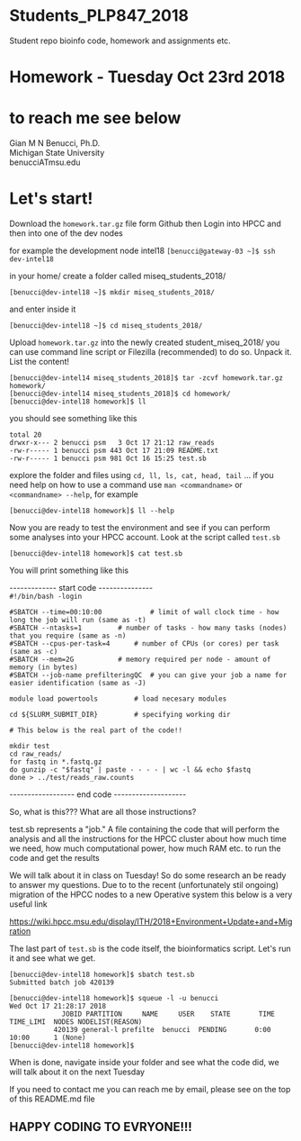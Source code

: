 # Students_PLP847_2018 
Student repo bioinfo code, homework and assignments etc.

# Homework - Tuesday Oct 23rd 2018

# to reach me see below
Gian M N Benucci, Ph.D.<br/>
Michigan State University<br/>
benucciATmsu.edu

# Let's start!

Download the `homework.tar.gz` file form Github then 
Login into HPCC and then into one of the dev nodes

for example the development node intel18
`[benucci@gateway-03 ~]$ ssh dev-intel18`

in your home/ create a folder called miseq_students_2018/

`[benucci@dev-intel18 ~]$ mkdir miseq_students_2018/`

and enter inside it

`[benucci@dev-intel18 ~]$ cd miseq_students_2018/`

Upload `homework.tar.gz` into the newly created student_miseq_2018/ 
you can use command line script or Filezilla 
(recommended) to do so. Unpack it. List the content!

`[benucci@dev-intel14 miseq_students_2018]$ tar -zcvf homework.tar.gz homework/`<br/> 
`[benucci@dev-intel14 miseq_students_2018]$ cd homework/`<br/>
`[benucci@dev-intel18 homework]$ ll`

you should see something like this

`total 20`<br/>
`drwxr-x--- 2 benucci psm   3 Oct 17 21:12 raw_reads`<br/>
`-rw-r----- 1 benucci psm 443 Oct 17 21:09 README.txt`<br/>
`-rw-r----- 1 benucci psm 981 Oct 16 15:25 test.sb`

explore the folder and files using `cd, ll, ls, cat, head, tail` ...
if you need help on how to use a command use `man <commandname>` or
 `<commandname> --help`,  for example

`[benucci@dev-intel18 homework]$ ll --help`

Now you are ready to test the environment and see if you can perform
some analyses into your HPCC account. Look at the script called `test.sb` 

`[benucci@dev-intel18 homework]$ cat test.sb`

You will print something like this

------------- start code ---------------<br/>
`#!/bin/bash -login`<br/>

`#SBATCH --time=00:10:00			# limit of wall clock time - how long the job will run (same as -t)`<br/>
`#SBATCH --ntasks=1			# number of tasks - how many tasks (nodes) that you require (same as -n)`<br/>
`#SBATCH --cpus-per-task=4		# number of CPUs (or cores) per task (same as -c)`<br/>
`#SBATCH --mem=2G			# memory required per node - amount of memory (in bytes)`<br/>
`#SBATCH --job-name prefilteringQC	# you can give your job a name for easier identification (same as -J)`<br/>
 
`module load powertools			# load necesary modules`<br/>

`cd ${SLURM_SUBMIT_DIR}			# specifying working dir`<br/>

`# This below is the real part of the code!!`<br/>

`mkdir test`<br/>
`cd raw_reads/`<br/>
`for fastq in *.fastq.gz`<br/>
`do gunzip -c "$fastq" | paste - - - - | wc -l && echo $fastq `<br/>
`done > ../test/reads_raw.counts`

------------------ end code --------------------<br/>

So, what is this??? What are all those instructions? 

test.sb represents a "job." A file containing the code that
will perform the analysis and all the instructions
for the HPCC cluster about how much time we need, how much computational
power, how much RAM etc. to run the code and get the results

We will talk about it in class on Tuesday! So do 
some research an be ready to answer my questions.
Due to to the recent (unfortunately stil ongoing) migration of the
HPCC nodes to a new Operative system this below is a very useful link

https://wiki.hpcc.msu.edu/display/ITH/2018+Environment+Update+and+Migration

The last part of `test.sb` is the code itself, the bioinformatics script. 
Let's run it and see what we get.

`[benucci@dev-intel18 homework]$ sbatch test.sb`<br/>
`Submitted batch job 420139`<br/>

`[benucci@dev-intel18 homework]$ squeue -l -u benucci`<br/>
`Wed Oct 17 21:28:17 2018`<br/>
`             JOBID PARTITION     NAME     USER    STATE       TIME TIME_LIMI  NODES NODELIST(REASON)`<br/>
 `           420139 general-l prefilte  benucci  PENDING       0:00     10:00      1 (None)`<br/>
`[benucci@dev-intel18 homework]$`

When is done, navigate inside your folder and see what the code did,
we will talk about it on the next Tuesday 

If you need to contact me you can reach me by email, please see on
the top of this README.md file

## HAPPY CODING TO EVRYONE!!! ##
